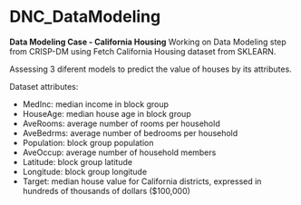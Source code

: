 # DNC_DataModeling
**Data Modeling Case - California Housing**
Working on Data Modeling step from CRISP-DM using Fetch California Housing dataset from SKLEARN.

Assessing 3 diferent models to predict the value of houses by its attributes.

Dataset attributes:
- MedInc:        median income in block group
- HouseAge:      median house age in block group
- AveRooms:      average number of rooms per household
- AveBedrms:     average number of bedrooms per household
- Population:    block group population
- AveOccup:      average number of household members
- Latitude:      block group latitude
- Longitude:     block group longitude
- Target: median house value for California districts, expressed in hundreds of thousands of dollars ($100,000)
